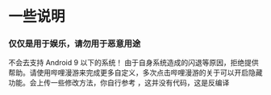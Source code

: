 # 一些说明
### 仅仅是用于娱乐，请勿用于恶意用途
不会去支持 Android 9 以下的系统！
由于自身系统造成的闪退等原因，拒绝提供帮助。请使用哔哩漫游来完成更多自定义，多次点击哔哩漫游的关于可以开启隐藏功能。会上传一些修改方法，你自行参考
  ，这并没有代码，这是反编译

